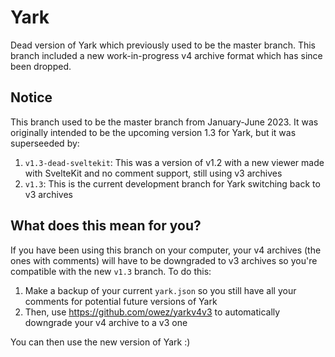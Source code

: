 # Yark

Dead version of Yark which previously used to be the master branch. This branch included a new work-in-progress v4 archive format which has since been dropped.

## Notice

This branch used to be the master branch from January-June 2023. It was originally intended to be the upcoming version 1.3 for Yark, but it was superseeded by:

1. `v1.3-dead-sveltekit`: This was a version of v1.2 with a new viewer made with SvelteKit and no comment support, still using v3 archives
2. `v1.3`: This is the current development branch for Yark switching back to v3 archives

## What does this mean for you?

If you have been using this branch on your computer, your v4 archives (the ones with comments) will have to be downgraded to v3 archives so you're compatible with the new `v1.3` branch. To do this:

1. Make a backup of your current `yark.json` so you still have all your comments for potential future versions of Yark
2. Then, use <https://github.com/owez/yarkv4v3> to automatically downgrade your v4 archive to a v3 one

You can then use the new version of Yark :)
